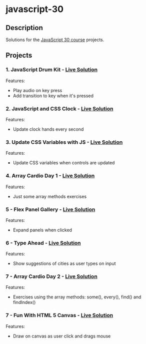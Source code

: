 # javascript-30

## Description

Solutions for the [JavaScript 30 course](https://javascript30.com/) projects.

## Projects

### 1. JavaScript Drum Kit - [Live Solution](https://thiago-hds.github.io/javascript-30/01%20-%20JavaScript%20Drum%20Kit/)

Features:

-   Play audio on key press
-   Add transition to key when it's pressed

### 2. JavaScript and CSS Clock - [Live Solution](https://thiago-hds.github.io/javascript-30/02%20-%20JS%20and%20CSS%20Clock/)

Features:

-   Update clock hands every second

### 3. Update CSS Variables with JS - [Live Solution](https://thiago-hds.github.io/javascript-30/03%20-%20CSS%20Variables/)

Features:

-   Update CSS variables when controls are updated

### 4. Array Cardio Day 1 - [Live Solution](https://thiago-hds.github.io/javascript-30/04%20-%20Array%20Cardio%20Day%201/)

Features:

-   Just some array methods exercises

### 5 - Flex Panel Gallery - [Live Solution](https://thiago-hds.github.io/javascript-30/05%20-%20Flex%20Panel%20Gallery/)

Features:

-   Expand panels when clicked

### 6 - Type Ahead - [Live Solution](https://thiago-hds.github.io/javascript-30/06%20-%20Type%20Ahead/)

Features:

-   Show suggestions of cities as user types on input

### 7 - Array Cardio Day 2 - [Live Solution](https://thiago-hds.github.io/javascript-30/06%20-%20Type%20Ahead/)

Features:

-   Exercises using the array methods: some(), every(), find() and findIndex()

### 7 - Fun With HTML 5 Canvas - [Live Solution](https://thiago-hds.github.io/javascript-30/08%20-%20Fun%20with%20HTML5%20Canvas/)

Features:

-   Draw on canvas as user click and drags mouse
